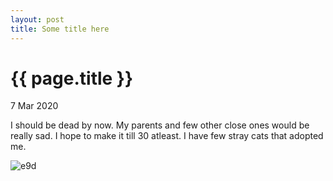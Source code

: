 ```yaml
---
layout: post
title: Some title here
---
```


{{ page.title }}
================

<p class="meta">7 Mar 2020</p>

I should be dead by now. My parents and few other close ones would be really sad. I hope to make it till 30 atleast. I have few stray cats that adopted me.

![e9d](https://user-images.githubusercontent.com/22846633/110231209-3d692b80-7f3c-11eb-954b-8cbc8bff0fda.jpg)

